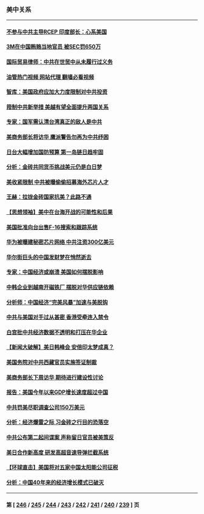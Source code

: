 ### 美中关系
---
#### [不参与中共主导RCEP 印度部长：心系美国](../../pages/nf1412576/n14061506.md?08270445) 
#### [3M在中国贿赂当地官员 被SEC罚650万](../../pages/nf1412576/n14061275.md?08270445) 
#### [国际贸易律师：中共在世贸中从未履行过义务](../../pages/nf1412576/n14060603.md?08270445) 
#### [油管热门视频 网站代理 翻墙必看视频](http://138.2.39.72:81/youtube.html?epic-marker?08270445)
#### [智库：美国政府应加大力度限制对中共投资](../../pages/nf1412576/n14057588.md?08270445) 
#### [箝制中共新举措 美越有望全面提升两国关系](../../pages/nf1412576/n14060840.md?08270445) 
#### [专家：国军需认清台湾真正的敌人是中共](../../pages/nf1412576/n14060184.md?08270445) 
#### [美商务部长将访华 鹰派警告勿再为中共纾困](../../pages/nf1412576/n14060716.md?08270445) 
#### [日台大幅增加国防预算 第一岛链日趋牢固](../../pages/nf1412576/n14060653.md?08270445) 
#### [分析：金砖共同货币挑战美元仍是白日梦](../../pages/nf1412576/n14060563.md?08270445) 
#### [美收紧限制 中共被曝偷偷招募海外芯片人才](../../pages/nf1412576/n14060258.md?08270445) 
#### [王赫：拉拢金砖国家抗美？此路不通](../../pages/nf1412576/n14059944.md?08270445) 
#### [【思想领袖】美中在台海开战的可能性和后果](../../pages/nf1412576/n14045671.md?08270445) 
#### [美国批准向台出售F-16搜索和跟踪系统](../../pages/nf1412576/n14059781.md?08270445) 
#### [华为被曝建秘密芯片网络 中共注资300亿美元](../../pages/nf1412576/n14059542.md?08270445) 
#### [华尔街巨头的中国发财梦在悄然逝去](../../pages/nf1412576/n14059247.md?08270445) 
#### [专家：中国经济或崩溃 美国如何摆脱影响](../../pages/nf1412576/n14059150.md?08270445) 
#### [中韩企业到越南开磁铁厂 摆脱对华供应链依赖](../../pages/nf1412576/n14059037.md?08270445) 
#### [分析师：中国经济“完美风暴”加速与美脱钩](../../pages/nf1412576/n14059065.md?08270445) 
#### [中共与美国对手过从甚密 香港受牵连入禁令](../../pages/nf1412576/n14058592.md?08270445) 
#### [白宫批中共经济数据不透明和打压在华企业](../../pages/nf1412576/n14059035.md?08270445) 
#### [【新闻大破解】美日韩峰会 安倍印太梦成真？](../../pages/nf1412576/n14058924.md?08270445) 
#### [美国务院对中共西藏官员实施签证制裁](../../pages/nf1412576/n14058961.md?08270445) 
#### [美商务部长下周访华 期待进行建设性讨论](../../pages/nf1412576/n14058858.md?08270445) 
#### [报告：美国今年以来GDP增长速度超过中国](../../pages/nf1412576/n14058394.md?08270445) 
#### [中共罚美尽职调查公司150万美元](../../pages/nf1412576/n14058343.md?08270445) 
#### [分析：经济爆雷之际 习金砖之行目的恐落空](../../pages/nf1412576/n14058227.md?08270445) 
#### [中共公布第二起间谍案 声称留日官员被美策反](../../pages/nf1412576/n14058134.md?08270445) 
#### [美日合作新高度 研发高超音速导弹拦截系统](../../pages/nf1412576/n14057962.md?08270445) 
#### [【环球直击】美国将对五家中国太阳能公司征税](../../pages/nf1412576/n14057080.md?08270445) 
#### [分析：中国40年来的经济增长模式已破灭](../../pages/nf1412576/n14057952.md?08270445) 

---
#### 第 [ [246](./246.md?08270445) / [245](./245.md?08270445) / [244](./244.md?08270445) / [243](./243.md?08270445) / [242](./242.md?08270445) / [241](./241.md?08270445) / [240](./240.md?08270445) / [239](./239.md?08270445) ] 页
